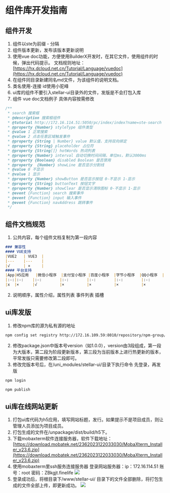 # 组件库开发指南

## 组件开发
1. 组件以ste为前缀 - 分隔
2. 组件版本更新，发布该版本更新说明
3. 使用vue doc功能，方便使用BuilderX开发时，在其它文件，使用组件的时候，弹出代码提示。 
文档规则地址：[https://hx.dcloud.net.cn/Tutorial/Language/vuedoc](https://hx.dcloud.net.cn/Tutorial/Language/vuedoc)
4. 在组件同目录新建同名md文件，为该组件的说明文档。
5. 类名使用-连接 id使用小驼峰
6. ui库的组件不要引入stellar-ui目录外的文件，发版是不会打包入库
7. 组件 vue doc文档例子 具体内容按需修改
```javascript
/**
 * search 搜索框
 * @description 搜索框组件
 * @tutorial http://172.16.114.51:5050/pc/index/index?name=ste-search
 * @property {Number} styleType 组件类型
 * @value 1 正常搜索
 * @value 2 点击任意区域触发事件
 * @property {String | Number} value 默认值，支持双向绑定
 * @property {String} placeholder 占位符
 * @property {String[]} hotWords 热词列表
 * @property {Number} interval 自动切换时间间隔，单位ms，默认3000ms
 * @property {Boolean} disabled Boolean 是否禁用
 * @property  {Number} showLine 是否显示分割线
 * @value 0 不显示
 * @value 1 显示
 * @property {Number} showButton 是否显示按钮 0-不显示 1-显示
 * @property {String} buttonText 按钮文字
 * @property {Number} showClear 是否显示清除图标 0-不显示 1-显示
 * @event {Function} search 搜索事件
 * @event {Function} input 输入事件
 * @event {Function} navAddress 跳转事件
 */
```


## 组件文档规范
1. 公共内容，每个组件文档复制为第一段内容
```markdown
### 兼容性
#### VUE支持 
|VUE2	| VUE3	|
|---	|---	|
|√		| ×		|
#### 平台支持
|App|H5应用	|微信小程序	|支付宝小程序	|百度小程序	|字节小程序	|QQ小程序	|
|:-:|:-:	|:-:		|:-:		|:-:		|:-:		|:-:		|
|x	|×		|√			|×			|×			|×			|×			|
```  

2. 说明顺序，属性介绍，属性列表 事件列表 插槽  

## ui库发版
1. 修改npm库的源为私有源的地址
```bash
npm config set registry http://172.16.109.59:8010/repository/npm-group/
```
2. 修改package.json中版本号version（如1.0.0），version由3段组成，第一段为大版本，第二段为阶段更新版本，第三段为当前版本上进行热更新的版本，平常发版只需要修改第二段即可。
3. 修改完版本号后，在/uni_modules/stellar-ui/目录下执行命令 先登录，再发版
```bash
npm login 
```
```bash
npm publish
```
## ui库在线网站更新
1. 打包ui库代码为h5应用，填写网站标题，发行。如果提示不是项目成员，则让管理人员添加为项目成员。
2. 打包生成的文件在/unpackage/dist/build/h5下。
3. 下载mobaxterm软件连接服务器，软件下载地址：[https://download.mobatek.net/2362023122033030/MobaXterm_Installer_v23.6.zip](https://download.mobatek.net/2362023122033030/MobaXterm_Installer_v23.6.zip)
4. 使用mobaxterm里ssh服务连接服务器
登录网站服务器：ip：172.16.114.51 账号：root 密码：ZBkgjt.finelife
![](https://image.whzb.com/chain/StellarUI/登录ssh.png)
5. 登录成功后，将根目录下/www/stellar-ui/ 目录下的文件全部删除，将打包生成的文件全部上传，即更新成功。
![](https://image.whzb.com/chain/StellarUI/删除文件.png)
